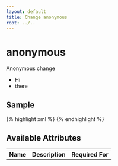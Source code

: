 ```yaml
---
layout: default
title: Change anonymous
root: ../..
---
```


# anonymous #

Anonymous change

* Hi
* there

## Sample ##

{% highlight xml %}
<anonymous></anonymous>
{% endhighlight %}

## Available Attributes ##

<table>
<tr><th>Name</th><th>Description</th><th>Required For</th></tr>
</table>
